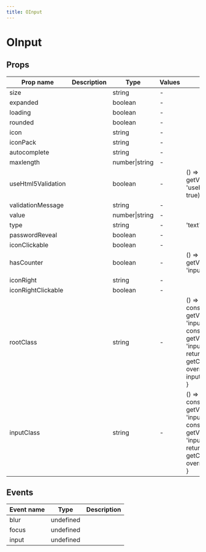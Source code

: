 ```yaml
---
title: OInput
---
```


# OInput

## Props

| Prop name          | Description | Type           | Values | Default                                                                                                                                                                                                      |
| ------------------ | ----------- | -------------- | ------ | ------------------------------------------------------------------------------------------------------------------------------------------------------------------------------------------------------------ |
| size               |             | string         | -      |                                                                                                                                                                                                              |
| expanded           |             | boolean        | -      |                                                                                                                                                                                                              |
| loading            |             | boolean        | -      |                                                                                                                                                                                                              |
| rounded            |             | boolean        | -      |                                                                                                                                                                                                              |
| icon               |             | string         | -      |                                                                                                                                                                                                              |
| iconPack           |             | string         | -      |                                                                                                                                                                                                              |
| autocomplete       |             | string         | -      |                                                                                                                                                                                                              |
| maxlength          |             | number\|string | -      |                                                                                                                                                                                                              |
| useHtml5Validation |             | boolean        | -      | () => getValueByPath(config, 'useHtml5Validation', true)                                                                                                                                                     |
| validationMessage  |             | string         | -      |                                                                                                                                                                                                              |
| value              |             | number\|string | -      |                                                                                                                                                                                                              |
| type               |             | string         | -      | 'text'                                                                                                                                                                                                       |
| passwordReveal     |             | boolean        | -      |                                                                                                                                                                                                              |
| iconClickable      |             | boolean        | -      |                                                                                                                                                                                                              |
| hasCounter         |             | boolean        | -      | () => getValueByPath(config, 'input.counter', false)                                                                                                                                                         |
| iconRight          |             | string         | -      |                                                                                                                                                                                                              |
| iconRightClickable |             | boolean        | -      |                                                                                                                                                                                                              |
| rootClass          |             | string         | -      | () => {<br> const override = getValueByPath(config, 'input.override', false)<br> const clazz = getValueByPath(config, 'input.rootClass', '')<br> return getCssClass(clazz, override, 'o-control-input')<br>} |
| inputClass         |             | string         | -      | () => {<br> const override = getValueByPath(config, 'input.override', false)<br> const clazz = getValueByPath(config, 'input.inputClass', '')<br> return getCssClass(clazz, override, 'o-input')<br>}        |

## Events

| Event name | Type      | Description |
| ---------- | --------- | ----------- |
| blur       | undefined |
| focus      | undefined |
| input      | undefined |
